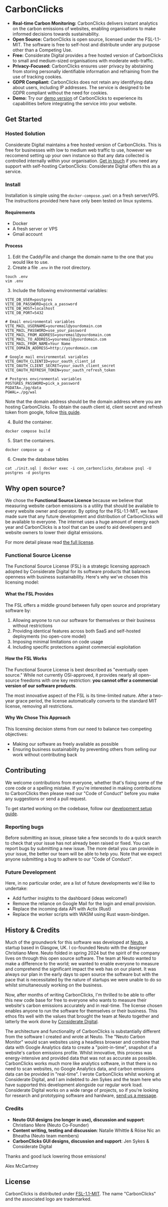 # CarbonClicks

- **Real-time Carbon Monitoring:** CarbonClicks delivers instant analytics on the carbon emissions of websites, enabling organisations to make informed decisions towards sustainability.
- **Open Source:** CarbonClicks is open source, licensed under the FSL-1.1-MIT. The software is free to self-host and distribute under any purpose other than a Competing Use.
- **Free:** Considerate Digital provides a free hosted version of CarbonClicks to small and medium-sized organisations with moderate web-traffic.
- **Privacy-Focused:** CarbonClicks ensures user privacy by abstaining from storing personally identifiable information and refraining from the use of tracking cookies.
- **GDPR Compliant:** CarbonClicks does not retain any identifying data about users, including IP addresses. The service is designed to be GDPR compliant without the need for cookies.
- **Demo:** Try our [demo version](https://analytics.considerate.digital/dashboard?demo=true) of CarbonClicks to experience its capabilities before integrating the service into your website.


## Get Started

### Hosted Solution
Considerate Digital maintains a free hosted version of CarbonClicks. This is free for businesses with low to medium web traffic to use, however we reccomend setting up your own instance so that any data collected is controlled internally within your organisation. 
[Get in touch](https://considerate.digital) if you need any support with self-hosting CarbonClicks: Considerate Digital offers this as a service.

### Install

Installation is simple using the `docker-compose.yaml` on a fresh server/VPS.
The instructions provided here have only been tested on linux systems.

#### Requirements
- Docker
- A fresh server or VPS 
- Gmail account


#### Process
1. Edit the CaddyFile and change the domain name to the one that you would like to use.
2. Create a file `.env` in the root directory.
```
touch .env
vim .env
```
3. Include the following environmental variables:
```
VITE_DB_USER=postgres
VITE_DB_PASSWORD=pick_a_password
VITE_DB_HOST=localhost
VITE_DB_PORT=5432

# Email environmental variables
VITE_MAIL_USERNAME=youremail@yourdomain.com
VITE_MAIL_PASSWORD=use_your_password
VITE_MAIL_FROM_ADDRESS=youremail@yourdomain.com
VITE_MAIL_TO_ADDRESS=youremail@yourdomain.com
VITE_MAIL_FROM_NAME=Your Name
VITE_DOMAIN_ADDRESS=http://yourdomain.com

# Google mail environmental variables
VITE_OAUTH_CLIENTID=your_oauth_client_id
VITE_OAUTH_CLIENT_SECRET=your_oauth_client_secret
VITE_OAUTH_REFRESH_TOKEN=your_oauth_refresh_token

# Postgres environmental variables
POSTGRES_PASSWORD=pick_a_password
PGDATA=./pg/data
PGWAL=./pg/wal

```
Note that the domain address should be the domain address where you are hosting CarbonClicks.
To obtain the oauth client id, client secret and refresh token from google, follow [this guide](https://stackoverflow.com/questions/24098461/nodemailer-gmail-what-exactly-is-a-refresh-token-and-how-do-i-get-one).

4. Build the container.
``` 
docker compose build
```
5. Start the containers.
``` 
docker compose up -d
```

6. Create the database tables
```
cat ./init.sql | docker exec -i con_carbonclicks_database psql -U postgres -d postgres
```


## Why open source?
We chose the **Functional Source Licence** because we believe that measuring website carbon emissions is a utility that should be available to every website owner and operator. By opting for the FSL-1.1-MIT, we have made sure that any future development and distribution of CarbonClicks will be available to everyone. The internet uses a huge amount of energy each year and CarbonClicks is a tool that can be used to aid developers and website owners to lower their digital emissions.

For more detail please read [the full license](/LICENSE.md).

### Functional Source License

The Functional Source License (FSL) is a strategic licensing approach adopted by Considerate Digital for its software products that balances openness with business sustainability. Here's why we've chosen this licensing model:

#### What the FSL Provides

The FSL offers a middle ground between fully open source and proprietary software by:

1. Allowing anyone to run our software for themselves or their business without restrictions
2. Providing identical features across both SaaS and self-hosted deployments (no open-core model)
3. Imposing minimal limitations on code usage
4. Including specific protections against commercial exploitation

#### How the FSL Works
The Functional Source License is best described as "eventually open source." While not currently OSI-approved, it provides nearly all open-source freedoms with one key restriction: **you cannot offer a commercial version of our software products**.

The most innovative aspect of the FSL is its time-limited nature. After a two-year grace period, the license automatically converts to the standard MIT license, removing all restrictions.

#### Why We Chose This Approach
This licensing decision stems from our need to balance two competing objectives:

- Making our software as freely available as possible
- Ensuring business sustainability by preventing others from selling our work without contributing back


## Contributing
We welcome contributions from everyone, whether that's fixing some of the core code or a spelling mistake. If you're interested in making contributions to CarbonClicks then please read our "Code of Conduct" before you make any suggestions or send a pull request.

To get started working on the codebase, follow our [development setup guide](/DEV_SETUP.md).

### Reporting bugs
Before submitting an issue, please take a few seconds to do a quick search to check that your issue has not already been raised or fixed. 
You can report bugs by submitting a new issue. The more detail you can provide in your issue, the better our team will be able to help you. Note that we expect anyone submitting a bug to adhere to our "Code of Conduct".

### Future Development
Here, in no particular order, are a list of future developments we'd like to undertake:
- Add further insights to the dashboard (ideas welcome!)
- Remove the reliance on Google Mail for the login and email provision.
- Replace the incoming data API with Actix (Rust)
- Replace the worker scripts with WASM using Rust wasm-bindgen.

## History & Credits
Much of the groundwork for this software was developed at [Neuto](https://neuto.co.uk), a startup based in Glasgow, UK. I co-founded Neuto with the designer Christiano Mere. Neuto folded in spring 2024 but the spirit of the company lives on through this open source software. The team at Neuto wanted to make a difference to the world; we wanted to enable everyone to measure and comprehend the significant impact the web has on our planet. It was always our plan in the early days to open source the software but with the pace that is necessitated by the nature of startups we were unable to do so whilst simultaneously working on the business.

Now, after months of writing CarbonClicks, I'm thrilled to be able to offer this new code base for free to everyone who wants to measure their website's carbon emissions accurately and in real-time. The license chosen enables anyone to run the software for themselves or their business. This ethos fits well with the values that brought the team at Neuto together and latterly the work done by [Considerate Digital](https://considerate.digital).

The architecture and functionality of CarbonClicks is substantially different from the software I created and wrote at Neuto. The "Neuto Carbon Monitor" would scan websites using a headless browser and combine that data with Google Analytics data to create a "point-in-time", snapshot of a website's carbon emissions profile. Whilst innovative, this process was energy-intensive and provided data that was not as accurate as possible. CarbonClicks works much more like analytics software, in that there is no need to scan websites, no Google Analytics data, and carbon emissions data can be provided in "real-time". I wrote CarbonClicks whilst working at Considerate Digital, and I am indebted to Jen Sykes and the team here who have supported this development alongside our regular work load. Considerate Digital works on a wide range of projects, so if you're looking for research and prototyping software and hardware, [send us a message](https://considerate.digital).


### Credits
- **Neuto GUI designs (no longer in use), discussion and support**: Christiano Mere (Neuto Co-Founder)
- **Content writing, testing and discussion**: Natalie Whittle & Róise Nic an Bheatha (Neuto team members)
- **CarbonClicks GUI designs, discussion and support**: Jen Sykes & Considerate Digital


Thanks and good luck lowering those emissions!

Alex McCartney


## License
CarbonClicks is distributed under [FSL-1.1-MIT](/LICENSE.md). The name "CarbonClicks" and the associated logo are trademarked.
